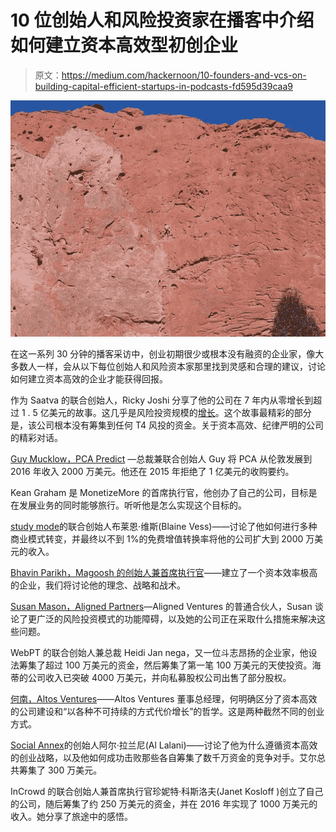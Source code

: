 # 10 位创始人和风险投资家在播客中介绍如何建立资本高效型初创企业

> 原文：<https://medium.com/hackernoon/10-founders-and-vcs-on-building-capital-efficient-startups-in-podcasts-fd595d39caa9>

![](img/5541f2789aba34f5f524477325c0572c.png)

在这一系列 30 分钟的播客采访中，创业初期很少或根本没有融资的企业家，像大多数人一样，会从以下每位创始人和风险资本家那里找到灵感和合理的建议，讨论如何建立资本高效的企业才能获得回报。

作为 Saatva 的联合创始人，Ricky Joshi 分享了他的公司在 7 年内从零增长到超过 1 . 5 亿美元的故事。这几乎是风险投资规模的[增长](https://hackernoon.com/tagged/growth)。这个故事最精彩的部分是，该公司根本没有筹集到任何 T4 风投的资金。关于资本高效、纪律严明的公司的精彩对话。

[Guy Mucklow，PCA Predict](http://www.sramanamitra.com/2017/07/13/338th-1mby1m-entrepreneurship-podcast-with-guy-mucklow-pca-predict/) —总裁兼联合创始人 Guy 将 PCA 从伦敦发展到 2016 年收入 2000 万美元。他还在 2015 年拒绝了 1 亿美元的收购要约。

Kean Graham 是 MonetizeMore 的首席执行官，他创办了自己的公司，目标是在发展业务的同时能够旅行。听听他是怎么实现这个目标的。

[study mode](http://www.sramanamitra.com/2017/06/21/286th-1mby1m-entrepreneurship-podcast-with-blaine-vess-studymode/)的联合创始人布莱恩·维斯(Blaine Vess)——讨论了他如何进行多种商业模式转变，并最终以不到 1%的免费增值转换率将他的公司扩大到 2000 万美元的收入。

[Bhavin Parikh，Magoosh 的创始人兼首席执行官](http://www.sramanamitra.com/2017/06/21/266th-1mby1m-entrepreneurship-podcast-with-bhavin-parikh-magoosh/)——建立了一个资本效率极高的企业，我们将讨论他的理念、战略和战术。

[Susan Mason，Aligned Partners](http://www.sramanamitra.com/2017/04/21/282nd-1mby1m-roundtable-podcast-with-susan-mason-aligned-partners/)—Aligned Ventures 的普通合伙人，Susan 谈论了更广泛的风险投资模式的功能障碍，以及她的公司正在采取什么措施来解决这些问题。

WebPT 的联合创始人兼总裁 Heidi Jan nega，又一位斗志昂扬的企业家，他设法筹集了超过 100 万美元的资金，然后筹集了第一笔 100 万美元的天使投资。海蒂的公司收入已突破 4000 万美元，并向私募股权公司出售了部分股权。

[何南，Altos Ventures](http://www.sramanamitra.com/2017/04/21/303rd-1mby1m-roundtable-podcast-with-ho-nam-altos-ventures/)——Altos Ventures 董事总经理，何明确区分了资本高效的公司建设和“以各种不可持续的方式代价增长”的哲学。这是两种截然不同的创业方式。

[Social Annex](http://www.sramanamitra.com/2017/06/20/334th-1mby1m-entrepreneurship-podcast-with-al-lalani-social-annex/)的创始人阿尔·拉兰尼(Al Lalani)——讨论了他为什么遵循资本高效的创业战略，以及他如何成功击败那些各自筹集了数千万资金的竞争对手。艾尔总共筹集了 300 万美元。

InCrowd 的联合创始人兼首席执行官珍妮特·科斯洛夫(Janet Kosloff )创立了自己的公司，随后筹集了约 250 万美元的资金，并在 2016 年实现了 1000 万美元的收入。她分享了旅途中的感悟。